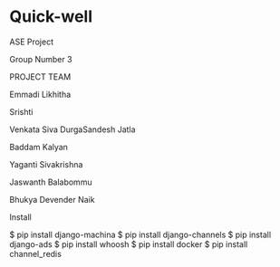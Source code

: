 # Quick-well
ASE Project 

Group Number 3 

PROJECT TEAM 

Emmadi Likhitha 

Srishti

Venkata Siva DurgaSandesh Jatla  

Baddam Kalyan 

Yaganti Sivakrishna  

Jaswanth Balabommu  

Bhukya Devender Naik 

Install 

$ pip install django-machina
$ pip install django-channels
$ pip install django-ads
$ pip install whoosh
$ pip install docker
$ pip install channel_redis

